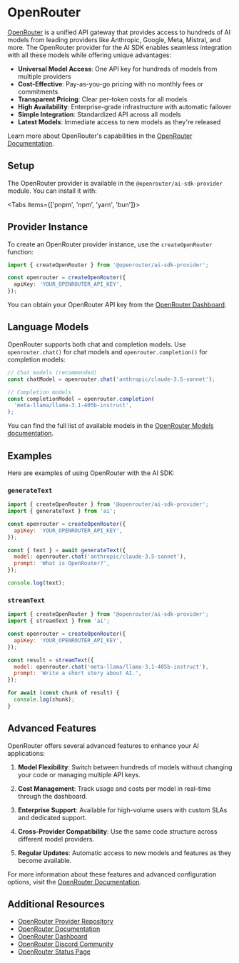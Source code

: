 # OpenRouter

[OpenRouter](https://openrouter.ai/) is a unified API gateway that provides access to hundreds of AI models from leading providers like Anthropic, Google, Meta, Mistral, and more. The OpenRouter provider for the AI SDK enables seamless integration with all these models while offering unique advantages:

- **Universal Model Access**: One API key for hundreds of models from multiple providers
- **Cost-Effective**: Pay-as-you-go pricing with no monthly fees or commitments
- **Transparent Pricing**: Clear per-token costs for all models
- **High Availability**: Enterprise-grade infrastructure with automatic failover
- **Simple Integration**: Standardized API across all models
- **Latest Models**: Immediate access to new models as they're released

Learn more about OpenRouter's capabilities in the [OpenRouter Documentation](https://openrouter.ai/docs).

## Setup

The OpenRouter provider is available in the `@openrouter/ai-sdk-provider` module. You can install it with:

<Tabs items={['pnpm', 'npm', 'yarn', 'bun']}>
  <Tab>
    <Snippet text="pnpm add @openrouter/ai-sdk-provider" dark />
  </Tab>
  <Tab>
    <Snippet text="npm install @openrouter/ai-sdk-provider" dark />
  </Tab>
  <Tab>
    <Snippet text="yarn add @openrouter/ai-sdk-provider" dark />
  </Tab>

  <Tab>
    <Snippet text="bun add @openrouter/ai-sdk-provider" dark />
  </Tab>
</Tabs>

## Provider Instance

To create an OpenRouter provider instance, use the `createOpenRouter` function:

```typescript
import { createOpenRouter } from '@openrouter/ai-sdk-provider';

const openrouter = createOpenRouter({
  apiKey: 'YOUR_OPENROUTER_API_KEY',
});
```

You can obtain your OpenRouter API key from the [OpenRouter Dashboard](https://openrouter.ai/keys).

## Language Models

OpenRouter supports both chat and completion models. Use `openrouter.chat()` for chat models and `openrouter.completion()` for completion models:

```typescript
// Chat models (recommended)
const chatModel = openrouter.chat('anthropic/claude-3.5-sonnet');

// Completion models
const completionModel = openrouter.completion(
  'meta-llama/llama-3.1-405b-instruct',
);
```

You can find the full list of available models in the [OpenRouter Models documentation](https://openrouter.ai/docs#models).

## Examples

Here are examples of using OpenRouter with the AI SDK:

### `generateText`

```javascript
import { createOpenRouter } from '@openrouter/ai-sdk-provider';
import { generateText } from 'ai';

const openrouter = createOpenRouter({
  apiKey: 'YOUR_OPENROUTER_API_KEY',
});

const { text } = await generateText({
  model: openrouter.chat('anthropic/claude-3.5-sonnet'),
  prompt: 'What is OpenRouter?',
});

console.log(text);
```

### `streamText`

```javascript
import { createOpenRouter } from '@openrouter/ai-sdk-provider';
import { streamText } from 'ai';

const openrouter = createOpenRouter({
  apiKey: 'YOUR_OPENROUTER_API_KEY',
});

const result = streamText({
  model: openrouter.chat('meta-llama/llama-3.1-405b-instruct'),
  prompt: 'Write a short story about AI.',
});

for await (const chunk of result) {
  console.log(chunk);
}
```

## Advanced Features

OpenRouter offers several advanced features to enhance your AI applications:

1. **Model Flexibility**: Switch between hundreds of models without changing your code or managing multiple API keys.

2. **Cost Management**: Track usage and costs per model in real-time through the dashboard.

3. **Enterprise Support**: Available for high-volume users with custom SLAs and dedicated support.

4. **Cross-Provider Compatibility**: Use the same code structure across different model providers.

5. **Regular Updates**: Automatic access to new models and features as they become available.

For more information about these features and advanced configuration options, visit the [OpenRouter Documentation](https://openrouter.ai/docs).

## Additional Resources

- [OpenRouter Provider Repository](https://github.com/OpenRouterTeam/ai-sdk-provider)
- [OpenRouter Documentation](https://openrouter.ai/docs)
- [OpenRouter Dashboard](https://openrouter.ai/dashboard)
- [OpenRouter Discord Community](https://discord.gg/openrouter)
- [OpenRouter Status Page](https://status.openrouter.ai)
